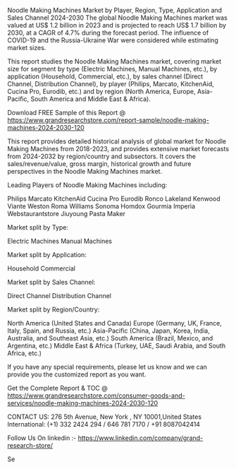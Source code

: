 Noodle Making Machines Market by Player, Region, Type, Application and Sales Channel 2024-2030
The global Noodle Making Machines market was valued at US$ 1.2 billion in 2023 and is projected to reach US$ 1.7 billion by 2030, at a CAGR of 4.7% during the forecast period. The influence of COVID-19 and the Russia-Ukraine War were considered while estimating market sizes.

This report studies the Noodle Making Machines market, covering market size for segment by type (Electric Machines, Manual Machines, etc.), by application (Household, Commercial, etc.), by sales channel (Direct Channel, Distribution Channel), by player (Philips, Marcato, KitchenAid, Cucina Pro, Eurodib, etc.) and by region (North America, Europe, Asia-Pacific, South America and Middle East & Africa).

Download FREE Sample of this Report @ https://www.grandresearchstore.com/report-sample/noodle-making-machines-2024-2030-120

This report provides detailed historical analysis of global market for Noodle Making Machines from 2018-2023, and provides extensive market forecasts from 2024-2032 by region/country and subsectors. It covers the sales/revenue/value, gross margin, historical growth and future perspectives in the Noodle Making Machines market.

Leading Players of Noodle Making Machines including:

Philips
Marcato
KitchenAid
Cucina Pro
Eurodib
Ronco
Lakeland
Kenwood
Viante
Weston Roma
Williams Sonoma
Homdox
Gourmia
Imperia
Webstaurantstore
Jiuyoung Pasta Maker

Market split by Type:

Electric Machines
Manual Machines

Market split by Application:

Household
Commercial

Market split by Sales Channel:

Direct Channel
Distribution Channel

Market split by Region/Country:

North America (United States and Canada)
Europe (Germany, UK, France, Italy, Spain, and Russia, etc.)
Asia-Pacific (China, Japan, Korea, India, Australia, and Southeast Asia, etc.)
South America (Brazil, Mexico, and Argentina, etc.)
Middle East & Africa (Turkey, UAE, Saudi Arabia, and South Africa, etc.)

If you have any special requirements, please let us know and we can provide you the customized report as you want.

Get the Complete Report & TOC @ https://www.grandresearchstore.com/consumer-goods-and-services/noodle-making-machines-2024-2030-120

CONTACT US:
276 5th Avenue, New York , NY 10001,United States
International: (+1) 332 2424 294 / 646 781 7170 / +91 8087042414

Follow Us On linkedin :- https://www.linkedin.com/company/grand-research-store/

Se
